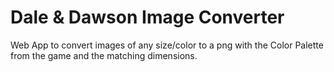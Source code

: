 # Dale & Dawson Image Converter

Web App to convert images of any size/color to a png with the Color Palette from the game and the matching dimensions.